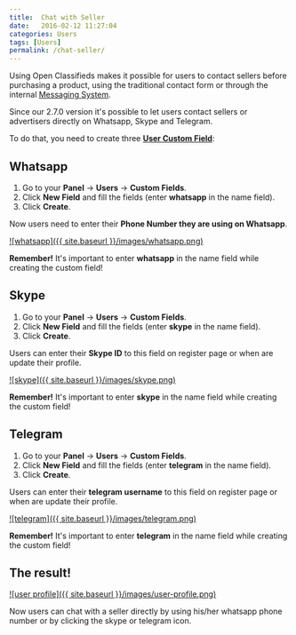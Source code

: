 ```yaml
---
title:  Chat with Seller
date:   2016-02-12 11:27:04
categories: Users
tags: [Users]
permalink: /chat-seller/
---
```

Using Open Classifieds makes it possible for users to contact sellers before purchasing a product, using the traditional contact form or through the internal [Messaging System](http://docs.yclas.com/how-to-use-messaging-system/). 

Since our 2.7.0 version it's possible to let users contact sellers or advertisers directly on Whatsapp, Skype and Telegram.

To do that, you need to create three [**User Custom Field**](http://docs.yclas.com/users-custom-fields/):

## Whatsapp

1. Go to your **Panel** -> **Users** -> **Custom Fields**.
2. Click **New Field** and fill the fields (enter **whatsapp** in the name field).
3. Click **Create**.

Now users need to enter their **Phone Number they are using on Whatsapp**.

<a href="{{ site.baseurl }}/images/whatsapp.png" class="thumbnail gallery-item" data-gallery>
![whatsapp]({{ site.baseurl }}/images/whatsapp.png)
</a>

**Remember!** It's important to enter **whatsapp** in the name field while creating the custom field!

## Skype

1. Go to your **Panel** -> **Users** -> **Custom Fields**.
2. Click **New Field** and fill the fields (enter **skype** in the name field).
3. Click **Create**.

Users can enter their **Skype ID** to this field on register page or when are update their profile.

<a href="{{ site.baseurl }}/images/skype.png" class="thumbnail gallery-item" data-gallery>
![skype]({{ site.baseurl }}/images/skype.png)
</a>

**Remember!** It's important to enter **skype** in the name field while creating the custom field!

## Telegram

1. Go to your **Panel** -> **Users** -> **Custom Fields**.
2. Click **New Field** and fill the fields (enter **telegram** in the name field).
3. Click **Create**.

Users can enter their **telegram username** to this field on register page or when are update their profile.

<a href="{{ site.baseurl }}/images/telegram.png" class="thumbnail gallery-item" data-gallery>
![telegram]({{ site.baseurl }}/images/telegram.png)
</a>

**Remember!** It's important to enter **telegram** in the name field while creating the custom field!

## The result! 

<a href="{{ site.baseurl }}/images/user-profile.png" class="thumbnail gallery-item" data-gallery>
![user profile]({{ site.baseurl }}/images/user-profile.png)
</a>

Now users can chat with a seller directly by using his/her whatsapp phone number or by clicking the skype or telegram icon.




